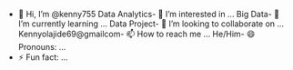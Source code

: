 - 👋 Hi, I’m @kenny755
Data Analytics- 👀 I’m interested in ...
Big Data- 🌱 I’m currently learning ...
Data Project- 💞️ I’m looking to collaborate on ...
Kennyolajide69@gmailcom- 📫 How to reach me ...
He/Him- 😄 Pronouns: ...
- ⚡ Fun fact: ...

<!---
kenny755/kenny755 is a ✨ special ✨ repository because its `README.md` (this file) appears on your GitHub profile.
You can click the Preview link to take a look at your changes.
--->
